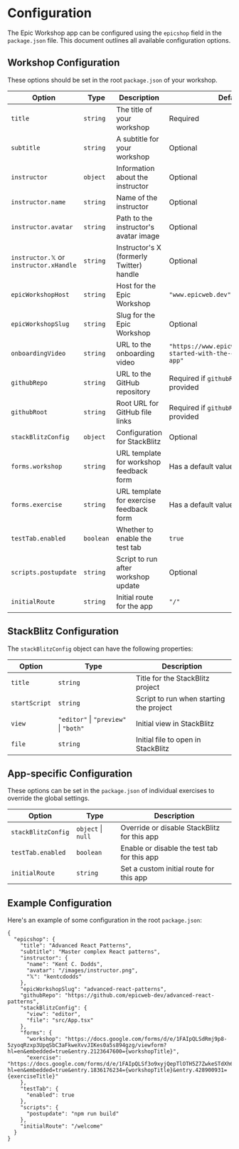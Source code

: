 # Configuration

The Epic Workshop app can be configured using the `epicshop` field in the
`package.json` file. This document outlines all available configuration options.

## Workshop Configuration

These options should be set in the root `package.json` of your workshop.

| Option                                 | Type      | Description                              | Default                                                                 |
| -------------------------------------- | --------- | ---------------------------------------- | ----------------------------------------------------------------------- |
| `title`                                | `string`  | The title of your workshop               | Required                                                                |
| `subtitle`                             | `string`  | A subtitle for your workshop             | Optional                                                                |
| `instructor`                           | `object`  | Information about the instructor         | Optional                                                                |
| `instructor.name`                      | `string`  | Name of the instructor                   | Optional                                                                |
| `instructor.avatar`                    | `string`  | Path to the instructor's avatar image    | Optional                                                                |
| `instructor.𝕏` or `instructor.xHandle` | `string`  | Instructor's X (formerly Twitter) handle | Optional                                                                |
| `epicWorkshopHost`                     | `string`  | Host for the Epic Workshop               | `"www.epicweb.dev"`                                                     |
| `epicWorkshopSlug`                     | `string`  | Slug for the Epic Workshop               | Optional                                                                |
| `onboardingVideo`                      | `string`  | URL to the onboarding video              | `"https://www.epicweb.dev/tips/get-started-with-the-epic-workshop-app"` |
| `githubRepo`                           | `string`  | URL to the GitHub repository             | Required if `githubRoot` is not provided                                |
| `githubRoot`                           | `string`  | Root URL for GitHub file links           | Required if `githubRepo` is not provided                                |
| `stackBlitzConfig`                     | `object`  | Configuration for StackBlitz             | Optional                                                                |
| `forms.workshop`                       | `string`  | URL template for workshop feedback form  | Has a default value                                                     |
| `forms.exercise`                       | `string`  | URL template for exercise feedback form  | Has a default value                                                     |
| `testTab.enabled`                      | `boolean` | Whether to enable the test tab           | `true`                                                                  |
| `scripts.postupdate`                   | `string`  | Script to run after workshop update      | Optional                                                                |
| `initialRoute`                         | `string`  | Initial route for the app                | `"/"`                                                                   |

## StackBlitz Configuration

The `stackBlitzConfig` object can have the following properties:

| Option        | Type                                  | Description                             |
| ------------- | ------------------------------------- | --------------------------------------- |
| `title`       | `string`                              | Title for the StackBlitz project        |
| `startScript` | `string`                              | Script to run when starting the project |
| `view`        | `"editor"` \| `"preview"` \| `"both"` | Initial view in StackBlitz              |
| `file`        | `string`                              | Initial file to open in StackBlitz      |

## App-specific Configuration

These options can be set in the `package.json` of individual exercises to
override the global settings.

| Option             | Type               | Description                                 |
| ------------------ | ------------------ | ------------------------------------------- |
| `stackBlitzConfig` | `object` \| `null` | Override or disable StackBlitz for this app |
| `testTab.enabled`  | `boolean`          | Enable or disable the test tab for this app |
| `initialRoute`     | `string`           | Set a custom initial route for this app     |

## Example Configuration

Here's an example of some configuration in the root `package.json`:

```
{
  "epicshop": {
    "title": "Advanced React Patterns",
    "subtitle": "Master complex React patterns",
    "instructor": {
      "name": "Kent C. Dodds",
      "avatar": "/images/instructor.png",
      "𝕏": "kentcdodds"
    },
    "epicWorkshopSlug": "advanced-react-patterns",
    "githubRepo": "https://github.com/epicweb-dev/advanced-react-patterns",
    "stackBlitzConfig": {
      "view": "editor",
      "file": "src/App.tsx"
    },
    "forms": {
      "workshop": "https://docs.google.com/forms/d/e/1FAIpQLSdRmj9p8-5zyoqRzxp3UpqSbC3aFkweXvvJIKes0a5s894gzg/viewform?hl=en&embedded=true&entry.2123647600={workshopTitle}",
      "exercise": "https://docs.google.com/forms/d/e/1FAIpQLSf3o9xyjQepTlOTH5Z7ZwkeSTdXh6YWI_RGc9KiyD3oUN0p6w/viewform?hl=en&embedded=true&entry.1836176234={workshopTitle}&entry.428900931={exerciseTitle}"
    },
    "testTab": {
      "enabled": true
    },
    "scripts": {
      "postupdate": "npm run build"
    },
    "initialRoute": "/welcome"
  }
}
```
